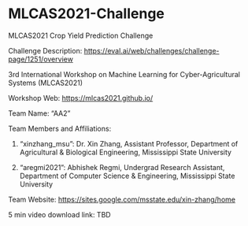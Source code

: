 # MLCAS2021-Challenge
 MLCAS2021 Crop Yield Prediction Challenge
 
 Challenge Description: https://eval.ai/web/challenges/challenge-page/1251/overview
 
 3rd International Workshop on Machine Learning for Cyber-Agricultural Systems (MLCAS2021)
 
 Workshop Web: https://mlcas2021.github.io/
 
 Team Name: “AA2”
 
 Team Members and Affiliations:
 
 1) “xinzhang_msu”: Dr. Xin Zhang, Assistant Professor, Department of Agricultural & Biological Engineering, Mississippi State University
 
 2) “aregmi2021”: Abhishek Regmi, Undergrad Research Assistant, Department of Computer Science & Engineering, Mississippi State University
 
 Team Website: https://sites.google.com/msstate.edu/xin-zhang/home 
 
 5 min video download link: TBD

